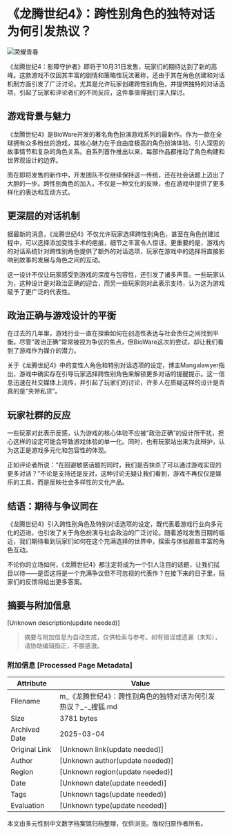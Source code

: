 # 《龙腾世纪4》：跨性别角色的独特对话为何引发热议？

![荣耀青春](http://q16477799cada3.cdn.sohucs.com/C100011/7ff8eaea75814edba3941439d9b42387.png)

《龙腾世纪4：影障守护者》即将于10月31日发售，玩家们的期待达到了新的高峰。这款游戏不仅因其丰富的剧情和策略性玩法著称，还由于其在角色创建和对话机制方面引发了广泛讨论。尤其是允许玩家创建跨性别角色，并提供独特的对话选项，引起了玩家和评论者们的不同反应，这件事值得我们深入探讨。

## 游戏背景与魅力

《龙腾世纪4》是BioWare开发的著名角色扮演游戏系列的最新作。作为一款在全球拥有众多粉丝的游戏，其核心魅力在于自由度极高的角色扮演体验、引人深思的故事情节和复杂的角色关系。自系列首作推出以来，每部作品都推动了角色构建和世界观设计的边界。

而在即将发售的新作中，开发团队不仅继续保持这一传统，还在社会话题上迈出了大胆的一步。跨性别角色的加入，不仅是一种文化的反映，也在游戏中提供了更多样化的表达和互动方式。

## 更深层的对话机制

据最新的消息，《龙腾世纪4》不仅允许玩家选择跨性别角色，甚至在角色创建过程中，可以选择添加变性手术的疤痕，细节之丰富令人惊讶。更重要的是，游戏内的对话系统针对跨性别角色提供了额外的对话选项，玩家在游戏中的选择将直接影响到故事的发展与角色之间的互动。

这一设计不仅让玩家感受到游戏的深度与包容性，还引发了诸多声音。一些玩家认为，这种设计是对政治正确的迎合，而另一些玩家则对此表示支持，认为这为游戏赋予了更广泛的代表性。

## 政治正确与游戏设计的平衡

在过去的几年里，游戏行业一直在探索如何在创造性表达与社会责任之间找到平衡。尽管"政治正确"常常被视为争议的焦点，但BioWare这次的尝试，却让我们看到了游戏作为媒介的潜力。

关于《龙腾世纪4》中的变性人角色和特别对话选项的设定，博主Mangalawyer指出，游戏中确实存在引导玩家选择跨性别角色来解锁更多对话的提醒提示。这一信息迅速在社交媒体上流传，并引起了玩家们的讨论，许多人在质疑这样的设计是否真的是“夹带私货”。

## 玩家社群的反应

一些玩家对此表示反感，认为游戏的核心体验不应被“政治正确”的设计所干扰，担心这样的设定可能会导致游戏体验的单一化。同时，也有玩家站出来为此辩护，认为这正是游戏多元化和包容性的体现。

正如评论者所说：“在回避敏感话题的同时，我们是否抹杀了可以通过游戏实现的更多对话？”不论是支持还是反对，这种讨论无疑让我们看到，游戏不再仅仅是娱乐的工具，而是反映社会多样性的文化产品。

## 结语：期待与争议同在

《龙腾世纪4》引入跨性别角色及特别对话选项的设定，既代表着游戏行业向多元化的迈进，也引发了关于角色扮演与社会政治的广泛讨论。随着游戏发售日期的临近，我们期待看到玩家们如何在这个充满选择的世界中，探索与体验那些丰富的角色互动。

不论你的立场如何，《龙腾世纪4》都注定将成为一个引人注目的话题，让我们拭目以待——是否这将是一个充满争议但不可忽视的代表作？在接下来的日子里，玩家们的反馈将给出更多答案。
<!-- tcd_original_link https://m.sohu.com/a/821871880_122004016/?pvid=000115_3w_a -->


## 摘要与附加信息

<!-- tcd_abstract -->
[Unknown description(update needed)]
<!-- tcd_abstract_end -->

> 摘要与附加信息为自动生成，仅供检索与参考。如有错误或遗漏（未知），请协助编辑指正，不胜感激。

### 附加信息 [Processed Page Metadata]

| Attribute       | Value                                  |
|-----------------|----------------------------------------|
| Filename        | m_《龙腾世纪4》：跨性别角色的独特对话为何引发热议？_-_搜狐.md                             |
| Size            | 3781 bytes                           |
| Archived Date   | 2025-03-04                             |
| Original Link   | [Unknown link(update needed)]                       |
| Author          | [Unknown author(update needed)]                               |
| Region          | [Unknown region(update needed)]                               |
| Date            | [Unknown date(update needed)]                                 |
| Tags            | [Unknown tags(update needed)]                                 |
| Evaluation            | [Unknown type(update needed)]                                 |
<!-- tcd_table_end -->

本文由多元性别中文数字档案馆归档整理，仅供浏览。版权归原作者所有。
